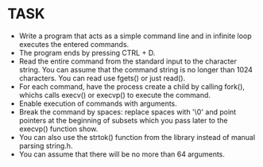 # TASK
- Write a program that acts as a simple command line and in infinite
loop executes the entered commands.
- The program ends by pressing CTRL + D.
- Read the entire command from the standard input to the character string. You can
assume that the command string is no longer than 1024 characters. You can read
use fgets() or just read().
- For each command, have the process create a child by calling fork(), whichs
calls execv() or execvp() to execute the command.
- Enable execution of commands with arguments.
- Break the command by spaces: replace spaces with '\0' and point pointers at the beginning of subsets
which you pass later to the execvp() function show.
- You can also use the strtok() function from the library instead of manual parsing
string.h.
- You can assume that there will be no more than 64 arguments.

